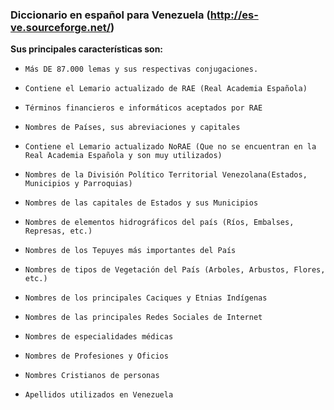 ### Diccionario en español para Venezuela (http://es-ve.sourceforge.net/)
**Sus principales características son:**

*     Más DE 87.000 lemas y sus respectivas conjugaciones.
*     Contiene el Lemario actualizado de RAE (Real Academia Española)
*     Términos financieros e informáticos aceptados por RAE
*     Nombres de Países, sus abreviaciones y capitales
*     Contiene el Lemario actualizado NoRAE (Que no se encuentran en la Real Academia Española y son muy utilizados)
*     Nombres de la División Político Territorial Venezolana(Estados, Municipios y Parroquias)
*     Nombres de las capitales de Estados y sus Municipios
*     Nombres de elementos hidrográficos del país (Ríos, Embalses, Represas, etc.)
*     Nombres de los Tepuyes más importantes del País
*     Nombres de tipos de Vegetación del País (Arboles, Arbustos, Flores, etc.)
*     Nombres de los principales Caciques y Etnias Indígenas
*     Nombres de las principales Redes Sociales de Internet
*     Nombres de especialidades médicas
*     Nombres de Profesiones y Oficios
*     Nombres Cristianos de personas
*     Apellidos utilizados en Venezuela

